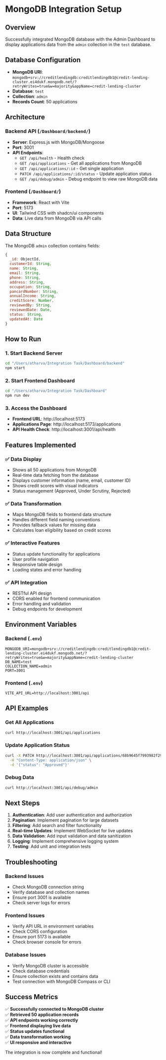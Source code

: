 # MongoDB Integration Setup

## Overview
Successfully integrated MongoDB database with the Admin Dashboard to display applications data from the `admin` collection in the `test` database.

## Database Configuration
- **MongoDB URI**: `mongodb+srv://creditlendingdb:creditlendingdb1@credit-lending-cluster.ei4dukf.mongodb.net/?retryWrites=true&w=majority&appName=credit-lending-cluster`
- **Database**: `test`
- **Collection**: `admin`
- **Records Count**: 50 applications

## Architecture

### Backend API (`/Dashboard/backend/`)
- **Server**: Express.js with MongoDB/Mongoose
- **Port**: 3001
- **API Endpoints**:
  - `GET /api/health` - Health check
  - `GET /api/applications` - Get all applications from MongoDB
  - `GET /api/applications/:id` - Get single application
  - `PATCH /api/applications/:id/status` - Update application status
  - `GET /api/debug/admin` - Debug endpoint to view raw MongoDB data

### Frontend (`/Dashboard/`)
- **Framework**: React with Vite
- **Port**: 5173
- **UI**: Tailwind CSS with shadcn/ui components
- **Data**: Live data from MongoDB via API calls

## Data Structure

The MongoDB `admin` collection contains fields:
```javascript
{
  _id: ObjectId,
  customerId: String,
  name: String,
  email: String,
  phone: String,
  address: String,
  occupation: String,
  pancardNumber: String,
  annualIncome: String,
  creditScore: Number,
  reviewedBy: String,
  reviewedDate: Date,
  status: String,
  updatedAt: Date
}
```

## How to Run

### 1. Start Backend Server
```bash
cd "/Users/atharva/Integration Task/Dashboard/backend"
npm start
```

### 2. Start Frontend Dashboard
```bash
cd "/Users/atharva/Integration Task/Dashboard"
npm run dev
```

### 3. Access the Dashboard
- **Frontend URL**: http://localhost:5173
- **Applications Page**: http://localhost:5173/applications
- **API Health Check**: http://localhost:3001/api/health

## Features Implemented

### ✅ Data Display
- Shows all 50 applications from MongoDB
- Real-time data fetching from the database
- Displays customer information (name, email, customer ID)
- Shows credit scores with visual indicators
- Status management (Approved, Under Scrutiny, Rejected)

### ✅ Data Transformation
- Maps MongoDB fields to frontend data structure
- Handles different field naming conventions
- Provides fallback values for missing data
- Calculates loan eligibility based on credit scores

### ✅ Interactive Features
- Status update functionality for applications
- User profile navigation
- Responsive table design
- Loading states and error handling

### ✅ API Integration
- RESTful API design
- CORS enabled for frontend communication
- Error handling and validation
- Debug endpoints for development

## Environment Variables

### Backend (`.env`)
```
MONGODB_URI=mongodb+srv://creditlendingdb:creditlendingdb1@credit-lending-cluster.ei4dukf.mongodb.net/?retryWrites=true&w=majority&appName=credit-lending-cluster
DB_NAME=test
COLLECTION_NAME=admin
PORT=3001
```

### Frontend (`.env`)
```
VITE_API_URL=http://localhost:3001/api
```

## API Examples

### Get All Applications
```bash
curl http://localhost:3001/api/applications
```

### Update Application Status
```bash
curl -X PATCH http://localhost:3001/api/applications/68b9645f7993982f290de733/status \
  -H "Content-Type: application/json" \
  -d '{"status": "Approved"}'
```

### Debug Data
```bash
curl http://localhost:3001/api/debug/admin
```

## Next Steps

1. **Authentication**: Add user authentication and authorization
2. **Pagination**: Implement pagination for large datasets
3. **Filtering**: Add search and filter functionality
4. **Real-time Updates**: Implement WebSocket for live updates
5. **Data Validation**: Add input validation and data sanitization
6. **Logging**: Implement comprehensive logging system
7. **Testing**: Add unit and integration tests

## Troubleshooting

### Backend Issues
- Check MongoDB connection string
- Verify database and collection names
- Ensure port 3001 is available
- Check server logs for errors

### Frontend Issues
- Verify API URL in environment variables
- Check CORS configuration
- Ensure port 5173 is available
- Check browser console for errors

### Database Issues
- Verify MongoDB cluster is accessible
- Check database credentials
- Ensure collection exists and contains data
- Test connection with MongoDB Compass or CLI

## Success Metrics

✅ **Successfully connected to MongoDB cluster**  
✅ **Retrieved 50 application records**  
✅ **API endpoints working correctly**  
✅ **Frontend displaying live data**  
✅ **Status updates functional**  
✅ **Data transformation working**  
✅ **UI responsive and interactive**

The integration is now complete and functional!

